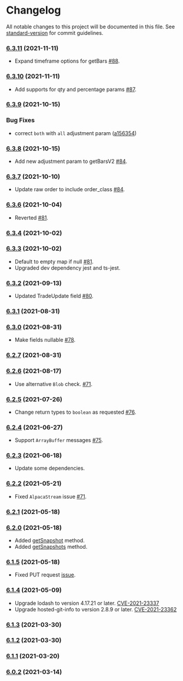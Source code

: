 # Changelog

All notable changes to this project will be documented in this file. See [standard-version](https://github.com/conventional-changelog/standard-version) for commit guidelines.

### [6.3.11](https://github.com/117/alpaca/compare/v6.3.10...v6.3.11) (2021-11-11)

- Expand timeframe options for getBars [#88](https://github.com/117/alpaca/issues/88).

### [6.3.10](https://github.com/117/alpaca/compare/v6.3.9...v6.3.10) (2021-11-11)

- Add supports for qty and percentage params [#87](https://github.com/117/alpaca/issues/87).

### [6.3.9](https://github.com/117/alpaca/compare/v6.3.8...v6.3.9) (2021-10-15)

### Bug Fixes

- correct `both` with `all` adjustment param ([a156354](https://github.com/117/alpaca/commit/a1563547c823213964cba8c9bf1aa3de9bc2c3e1))

### [6.3.8](https://github.com/117/alpaca/compare/v6.3.7...v6.3.8) (2021-10-15)

- Add new adjustment param to getBarsV2 [#84](https://github.com/117/alpaca/pull/85).

### [6.3.7](https://github.com/117/alpaca/compare/v6.3.6...v6.3.7) (2021-10-10)

- Update raw order to include order_class [#84](https://github.com/117/alpaca/pull/84).

### [6.3.6](https://github.com/117/alpaca/compare/v6.3.4...v6.3.6) (2021-10-04)

- Reverted [#81](https://github.com/117/alpaca/pull/80).

### [6.3.4](https://github.com/117/alpaca/compare/v6.3.3...v6.3.4) (2021-10-02)

### [6.3.3](https://github.com/117/alpaca/compare/v6.3.2...v6.3.3) (2021-10-02)

- Default to empty map if null [#81](https://github.com/117/alpaca/pull/80).
- Upgraded dev dependency jest and ts-jest.

### [6.3.2](https://github.com/117/alpaca/compare/v6.3.1...v6.3.2) (2021-09-13)

- Updated TradeUpdate field [#80](https://github.com/117/alpaca/pull/80).

### [6.3.1](https://github.com/117/alpaca/compare/v6.3.0...v6.3.1) (2021-08-31)

### [6.3.0](https://github.com/117/alpaca/compare/v6.2.7...v6.3.0) (2021-08-31)

- Make fields nullable [#78](https://github.com/117/alpaca/issues/78).

### [6.2.7](https://github.com/117/alpaca/compare/v6.2.6...v6.2.7) (2021-08-31)

### [6.2.6](https://github.com/117/alpaca/compare/v6.2.5...v6.2.6) (2021-08-17)

- Use alternative `Blob` check. [#71](https://github.com/117/alpaca/issues/71).

### [6.2.5](https://github.com/117/alpaca/compare/v6.2.1...v6.2.5) (2021-07-26)

- Change return types to `boolean` as requested [#76](https://github.com/117/alpaca/issues/76).

### [6.2.4](https://github.com/117/alpaca/compare/v6.2.3...v6.2.4) (2021-06-27)

- Support `ArrayBuffer` messages [#75](https://github.com/117/alpaca/pull/75).

### [6.2.3](https://github.com/117/alpaca/compare/v6.2.1...v6.2.3) (2021-06-18)

- Update some dependencies.

### [6.2.2](https://github.com/117/alpaca/compare/v6.2.1...v6.2.2) (2021-05-21)

- Fixed `AlpacaStream` issue [#71](https://github.com/117/alpaca/issues/71).

### [6.2.1](https://github.com/117/alpaca/compare/v6.2.0...v6.2.1) (2021-05-18)

### [6.2.0](https://github.com/117/alpaca/compare/v6.1.9...v6.2.0) (2021-05-18)

- Added
  [getSnapshot](https://alpaca.markets/docs/api-documentation/api-v2/market-data/alpaca-data-api-v2/historical/#snapshot---ticker)
  method.
- Added
  [getSnapshots](https://alpaca.markets/docs/api-documentation/api-v2/market-data/alpaca-data-api-v2/historical/#snapshot---multiple-tickers)
  method.

### [6.1.5](https://github.com/117/alpaca/compare/v6.1.6...v6.1.5) (2021-05-18)

- Fixed PUT request [issue](https://github.com/117/alpaca/issues/70).

### [6.1.4](https://github.com/117/alpaca/compare/v6.1.3...v6.1.4) (2021-05-09)

- Upgrade lodash to version 4.17.21 or later.
  [CVE-2021-23337](https://github.com/advisories/GHSA-35jh-r3h4-6jhm)
- Upgrade hosted-git-info to version 2.8.9 or later.
  [CVE-2021-23362](https://github.com/advisories/GHSA-43f8-2h32-f4cj)

### [6.1.3](https://github.com/117/alpaca/compare/v6.1.2...v6.1.3) (2021-03-30)

### [6.1.2](https://github.com/117/alpaca/compare/v6.1.1...v6.1.2) (2021-03-30)

### [6.1.1](https://github.com/117/alpaca/compare/v6.0.1...v6.1.1) (2021-03-20)

### [6.0.2](https://github.com/117/alpaca/compare/v6.0.1...v6.0.2) (2021-03-14)
